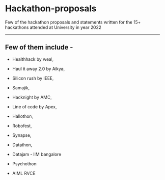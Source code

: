# Hackathon-proposals
Few of the hackathon proposals and statements written for the 15+ hackathons attended at University in year 2022

***

## Few of them include - 

- Healthhack by weal,  

- Haul it away 2.0 by Aikya, 

- Silicon rush by IEEE, 

- Samajik, 

- Hacknight by AMC, 

- Line of code by Apex, 

- Hallothon, 

- Robofest, 

- Synapse, 

- Datathon,

- Datajam - IIM bangalore

- Psychothon

- AIML RVCE
